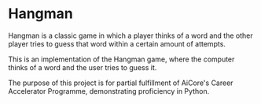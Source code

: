 # Hangman
Hangman is a classic game in which a player thinks of a word and the other player tries to guess that word within a certain amount of attempts.

This is an implementation of the Hangman game, where the computer thinks of a word and the user tries to guess it. 

The purpose of this project is for partial fulfillment of AiCore's Career Accelerator Programme, demonstrating proficiency in Python.
